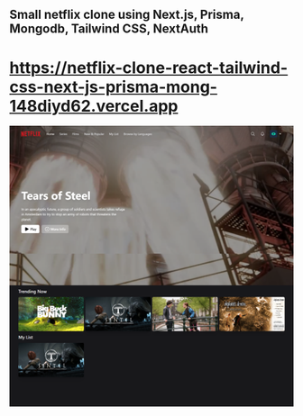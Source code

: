 ## Small netflix clone using Next.js, Prisma, Mongodb, Tailwind CSS, NextAuth

# https://netflix-clone-react-tailwind-css-next-js-prisma-mong-148diyd62.vercel.app

![Image](./screencapture.png)
